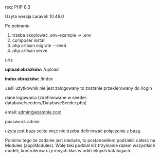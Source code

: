 req: PHP 8.3

Uzyta wersja Laravel: 10.46.0

Po pobraniu:

1. trzeba skopiować .env-example -> .env
2. composer install 
3. php artisan migrate --seed 
4. php artisan serve

urls

**upload obrazków:** /upload

**index obrazków:** /index

Jeśli użytkownik nie jest zalogowany to zostanie przekierowany do /login

dane logowania (zdefiniowane w seeder: database/seeders/DatabaseSeeder.php)

email: admin@example.com

password: admin

użyta jest baza sqlite więc nie trzeba definiować połączenia z bazą.

Pomimo tego że zadanie jest nieduże, to postanowiłem podzielić całość na Modules (app/Modules).
Wolę taki podział niż trzymanie razem wszystkich modeli, kontrolerów czy innych klas w oddzielnych katalogach.



